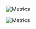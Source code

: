 <!-- If you're using "master" as default branch -->
![Metrics](https://github.com/don2vito/don2vito/blob/master/github-metrics.svg)
<!-- If you're using "main" as default branch -->
![Metrics](https://github.com/don2vito/don2vito/blob/main/github-metrics.svg)
